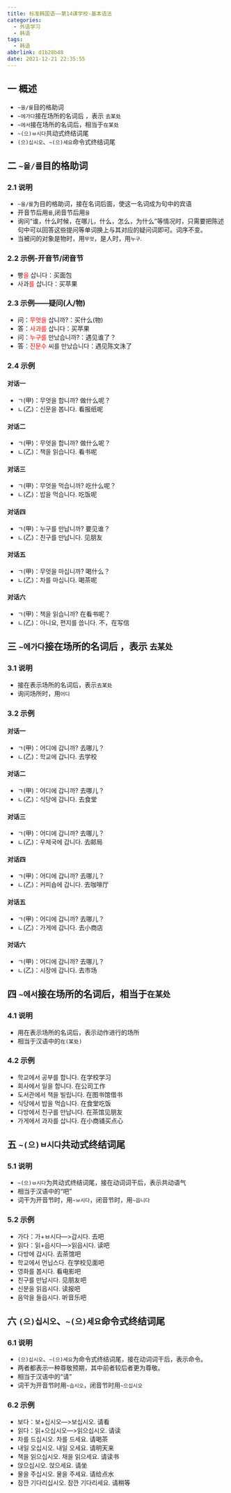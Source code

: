 ```yaml
---
title: 标准韩国语——第14课学校-基本语法
categories:
  - 外语学习
  - 韩语
tags:
  - 韩语
abbrlink: d1b28b48
date: 2021-12-21 22:35:55
---
```

## 一 概述

* `~을/를`目的格助词
* `~에가다`接在场所的名词后 ，表示 `去某处`
* `~에서`接在场所的名词后，相当于`在某处`
* `~(으)ㅂ시다`共动式终结词尾
* `(으)십시오`、`~(으)세요`命令式终结词尾

<!--more-->

## 二 `~을/를`目的格助词

### 2.1 说明

* `~을/를`为目的格助词，接在名词后面，使这一名词成为句中的宾语
* 开音节后用`를`,闭音节后用`을`
* 询问“谁，什么时候，在哪儿，什么，怎么，为什么”等情况时，只需要把陈述句中可以回答这些提问等单词换上与其对应的疑问词即可。词序不变。
* 当被问的对象是物时，用`무엇`，是人时，用`누구`.

### 2.2 示例-开音节/闭音节

* 빵<font color=red>을</font> 삽니다：买面包
* 사과<font color=red>를</font> 삽니다：买苹果

### 2.3 示例——疑问(人/物)

* 问：<font color=red>무엇을</font> 삽니까?：买什么(物)
* 答：<font color=red>사과를</font> 삽니다：买苹果
* 问：<font color=red>누구를</font> 만났습니까?：遇见谁了？
* 答：<font color=red>진문수</font> 씨를 만났습니다：遇见陈文洙了

### 2.4 示例

#### 对话一

* ㄱ(甲)：무엇을  합니까? 做什么呢？
* ㄴ(乙)：신문을 봅니다. 看报纸呢

#### 对话二

* ㄱ(甲)：무엇을 합니까? 做什么呢？
* ㄴ(乙)：책을  읽습니다. 看书呢

#### 对话三

* ㄱ(甲)：무엇을  먹습니까? 吃什么呢？
* ㄴ(乙)：밥을 먹습니다. 吃饭呢

#### 对话四

* ㄱ(甲)：누구를 만납니까? 要见谁？
* ㄴ(乙)：친구를 만납니다. 见朋友

#### 对话五

* ㄱ(甲)：무엇을 마십니까? 喝什么？
* ㄴ(乙)：차를 마십니다. 喝茶呢

#### 对话六

* ㄱ(甲)：책을  읽습니까? 在看书呢？
* ㄴ(乙)：아니요,  편지를 씁니다. 不，在写信

## 三 `~에가다`接在场所的名词后 ，表示 `去某处`

### 3.1 说明

* 接在表示场所的名词后，表示`去某处`
* 询问场所时，用`어디`

### 3.2 示例

#### 对话一

* ㄱ(甲)：어디에 갑니까? 去哪儿？
* ㄴ(乙)：학교에  갑니다. 去学校

#### 对话二

* ㄱ(甲)：어디에 갑니까? 去哪儿？
* ㄴ(乙)：식당에  갑니다. 去食堂

#### 对话三

* ㄱ(甲)：어디에 갑니까? 去哪儿？
* ㄴ(乙)：우체국에  갑니다. 去邮局

#### 对话四

* ㄱ(甲)：어디에 갑니까? 去哪儿？
* ㄴ(乙)：커피숍에  갑니다. 去咖啡厅

#### 对话五

* ㄱ(甲)：어디에 갑니까? 去哪儿？
* ㄴ(乙)：가게에  갑니다. 去小商店

#### 对话六

* ㄱ(甲)：어디에 갑니까? 去哪儿？
* ㄴ(乙)：시장에  갑니다. 去市场

## 四 `~에서`接在场所的名词后，相当于`在某处`

### 4.1 说明

* 用在表示场所的名词后，表示动作进行的场所
* 相当于汉语中的`在(某处)`

### 4.2 示例

* 학교에서  공부를  합니다.  在学校学习
* 회사에서  일을  합니다. 在公司工作
* 도서관에서  책을  빌립니다.  在图书馆借书
* 식당에서  밥을  먹습니다.  在食堂吃饭
* 다방에서  친구를  만납니다.  在茶馆见朋友
* 가게에서  과자를 삽니다.  在小商铺买点心

 ## 五 `~(으)ㅂ시다`共动式终结词尾

### 5.1 说明

*  `~(으)ㅂ시다`为共动式终结词尾，接在动词词干后，表示共动语气
* 相当于汉语中的“吧”
* 词干为开音节时，用`~ㅂ시다`，闭音节时，用`~읍니다`

### 5.2 示例

* 가다：가+ㅂ시다—>갑시다. 去吧
* 읽다：읽+읍시다—>읽읍시다. 读吧
* 다방에  갑시다. 去茶馆吧
* 학교에서 먼닙스다. 在学校见面吧
* 영화를 봅시다. 看电影吧
* 친구를  만납시다. 见朋友吧
* 신분을 읽읍시다.  读报吧
* 음악을  들읍시다.  听音乐吧

## 六 `(으)십시오`、`~(으)세요`命令式终结词尾

### 6.1 说明

* `(으)십시오`、`~(으)세요`为命令式终结词尾，接在动词词干后，表示命令。
* 两者都表示一种尊敬预期，其中前者较后者更为尊敬。
* 相当于汉语中的“请”
* 词干为开音节时用`~습시오`，闭音节时用`~으십시오`

### 6.2  示例

* 보다：보+십시오—>보십시오. 请看
* 읽다：읽+으십시오—>읽으십시오. 请读
* 차를 드십시오.  차를  드세요.  请喝茶
* 내일  오십시오.  내일  오세요. 请明天来
* 책을  읽으십시오.  채을  읽으세요. 请读书
* 앉으십시오.  앉으세요.   请坐
* 물을  주십시오.  물을 주세요.  请给点水
* 잠깐  기다리십시오.  잠깐 기다리세요. 请稍等
